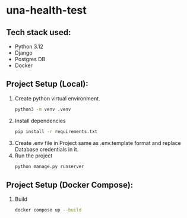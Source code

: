 # una-health-test


## Tech stack used:

- Python 3.12
- Django
- Postgres DB
- Docker


## Project Setup (Local):

1) Create python virtual environment.
	```bash
	python3 -m venv .venv
	```
2) Install dependencies
	```bash
	pip install -r requirements.txt
	```
3) Create .env file in Project same as .env.template format and replace Database credentials in it.
4) Run the project
	```bash
	python manage.py runserver
	```
 
## Project Setup (Docker Compose):

1) Build
	```bash
	docker compose up --build
	```